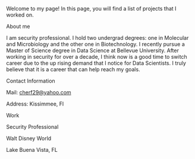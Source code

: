 Welcome to my page! In this page, you will find a list of projects that I worked on.



About me

I am security professional. I hold two undergrad degrees: one in Molecular and Microbiology and the other one in Biotechnology. I recently pursue a Master of Science degree in Data Science at Bellevue University. After working in security for over a decade, I think now is a good time to switch career due to the up rising demand that I notice for Data Scientists. I truly believe that it is a career that can help reach my goals. 

Contact Information

Mail: cherf29@yahoo.com

Address: Kissimmee, Fl

Work

Security Professional 

Walt Disney World

Lake Buena Vista, FL
